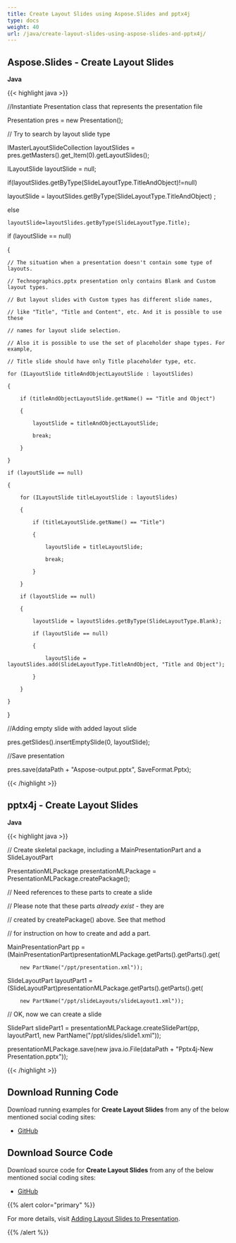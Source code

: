 ```yaml
---
title: Create Layout Slides using Aspose.Slides and pptx4j
type: docs
weight: 40
url: /java/create-layout-slides-using-aspose-slides-and-pptx4j/
---
```


## **Aspose.Slides - Create Layout Slides**
**Java**

{{< highlight java >}}

 //Instantiate Presentation class that represents the presentation file

Presentation pres = new Presentation();

// Try to search by layout slide type

IMasterLayoutSlideCollection layoutSlides = pres.getMasters().get_Item(0).getLayoutSlides();

ILayoutSlide layoutSlide = null;

if(layoutSlides.getByType(SlideLayoutType.TitleAndObject)!=null)

 layoutSlide = layoutSlides.getByType(SlideLayoutType.TitleAndObject) ;

else

    layoutSlide=layoutSlides.getByType(SlideLayoutType.Title);

if (layoutSlide == null)

{

    // The situation when a presentation doesn't contain some type of layouts.

    // Technographics.pptx presentation only contains Blank and Custom layout types.

    // But layout slides with Custom types has different slide names,

    // like "Title", "Title and Content", etc. And it is possible to use these

    // names for layout slide selection.

    // Also it is possible to use the set of placeholder shape types. For example,

    // Title slide should have only Title placeholder type, etc.

    for (ILayoutSlide titleAndObjectLayoutSlide : layoutSlides)

    {

        if (titleAndObjectLayoutSlide.getName() == "Title and Object")

        {

            layoutSlide = titleAndObjectLayoutSlide;

            break;

        }

    }

    if (layoutSlide == null)

    {

        for (ILayoutSlide titleLayoutSlide : layoutSlides)

        {

            if (titleLayoutSlide.getName() == "Title")

            {

                layoutSlide = titleLayoutSlide;

                break;

            }

        }

        if (layoutSlide == null)

        {

            layoutSlide = layoutSlides.getByType(SlideLayoutType.Blank);

            if (layoutSlide == null)

            {

                layoutSlide = layoutSlides.add(SlideLayoutType.TitleAndObject, "Title and Object");

            }

        }

    }

}

//Adding empty slide with added layout slide

pres.getSlides().insertEmptySlide(0, layoutSlide);

//Save presentation

pres.save(dataPath + "Aspose-output.pptx", SaveFormat.Pptx);

{{< /highlight >}}
## **pptx4j - Create Layout Slides**
**Java**

{{< highlight java >}}

 // Create skeletal package, including a MainPresentationPart and a SlideLayoutPart

PresentationMLPackage presentationMLPackage = PresentationMLPackage.createPackage();

// Need references to these parts to create a slide

// Please note that these parts *already exist* - they are

// created by createPackage() above.  See that method

// for instruction on how to create and add a part.

MainPresentationPart pp = (MainPresentationPart)presentationMLPackage.getParts().getParts().get(

		new PartName("/ppt/presentation.xml"));

SlideLayoutPart layoutPart1 = (SlideLayoutPart)presentationMLPackage.getParts().getParts().get(

		new PartName("/ppt/slideLayouts/slideLayout1.xml"));

// OK, now we can create a slide

SlidePart slidePart1 = presentationMLPackage.createSlidePart(pp, layoutPart1, new PartName("/ppt/slides/slide1.xml"));

presentationMLPackage.save(new java.io.File(dataPath + "Pptx4j-New Presentation.pptx"));

{{< /highlight >}}
## **Download Running Code**
Download running examples for **Create Layout Slides** from any of the below mentioned social coding sites:

- [GitHub](https://github.com/aspose-slides/Aspose.Slides-for-Java/releases)
## **Download Source Code**
Download source code for **Create Layout Slides** from any of the below mentioned social coding sites:

- [GitHub](https://github.com/aspose-slides/Aspose.Slides-for-Java)

{{% alert color="primary" %}} 

For more details, visit [Adding Layout Slides to Presentation](/slides/java/slide-layout/#adding-a-layout-slide-to-the-presentation).

{{% /alert %}}
